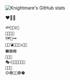 ![Knightmare's GitHub stats](https://github-readme-stats.vercel.app/api?username=knightmareviiviixc&show_icons=true&theme=blue-green)

❤️🖤🖤
```
🐟🥛🧚‍♀️🐞
🥚🐓📜🍄
🗺️🧭🗝️
🎷🌰💣🥏🏹🔨⚓🔎🥊
🟧🟩🟦
🥼👚👘
🎭💀🐰🐼👹🤡🗿🤿
🍃🔥💎
🟡🟢🔴🔵🟣🟠
```
<!--
**KnightmareVIIVIIXC/knightmareviiviixc** is a ✨ _special_ ✨ repository because its `README.md` (this file) appears on your GitHub profile.

Here are some ideas to get you started:

- 🔭 I’m currently working on ...
- 🌱 I’m currently learning ...
- 👯 I’m looking to collaborate on ...
- 🤔 I’m looking for help with ...
- 💬 Ask me about ...
- 📫 How to reach me: ...
- 😄 Pronouns: ...
- ⚡ Fun fact: ...
-->
